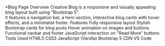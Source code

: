 *Blog Page
 Overview
   Creative Blog is a responsive and visually appealing blog layout built using "Bootstrap 5".  
   It features a navigation bar, a hero section, interactive blog cards with hover effects, and a minimalist footer.
 Features
   Fully responsive layout
   Stylish Bootstrap cards for blog posts
   Hover animation on images and buttons
   Functional navbar and footer
   JavaScript interaction on "Read More" buttons
 Tools Used
   HTML5
   CSS3
   JavaScript (Vanilla)
   Bootstrap 5 CDN
   VS Code
